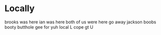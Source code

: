 # Locally

brooks was here
ian was here
both of us were here
go away jackson
boobs
booty
butthole
gee
for
yuh
local
L
cope
gt
U